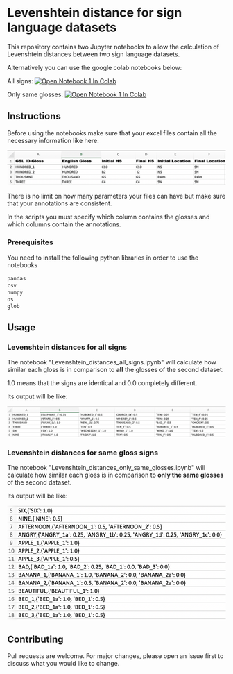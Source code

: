 # Levenshtein distance for sign language datasets

This repository contains two Jupyter notebooks to allow the calculation of Levenshtein distances between two sign language datasets.

Alternatively you can use the google colab notebooks below:

All signs: [![Open Notebook 1 In Colab](https://colab.research.google.com/assets/colab-badge.svg)](https://colab.research.google.com/drive/1OaYfsLkTOdgQ-BXaYJnmWs2H_twZKXgM?usp=sharing)


Only same glosses: [![Open Notebook 1 In Colab](https://colab.research.google.com/assets/colab-badge.svg)](https://colab.research.google.com/drive/1lxqXJ4F1augF-ceyeqQKGtOs23xqEG8S?usp=sharing)


## Instructions

Before using the notebooks make sure that your excel files contain all the necessary information like here:

![Alt text](/pics/initial_file_format.png?raw=true "Title")

There is no limit on how many parameters your files can have but make sure that your annotations are consistent.

In the scripts you must specify which column contains the glosses and which columns contain the annotations.

### Prerequisites

You need to install the following python libraries in order to use the notebooks

```
pandas
csv
numpy
os
glob
```

## Usage

### Levenshtein distances for all signs
The notebook "Levenshtein_distances_all_signs.ipynb" will calculate how similar each gloss is in comparison to **all** the glosses of the second dataset. 

1.0 means that the signs are identical and 0.0 completely different. 

Its output will be like:

![Alt text](pics/all_signs_output.png?raw=true "Title")

### Levenshtein distances for same gloss signs
The notebook "Levenshtein_distances_only_same_glosses.ipynb" will calculate how similar each gloss is in comparison to **only the same glosses** of the second dataset. 

Its output will be like:

![Alt text](pics/same_glosses_output.png?raw=true "Title")

## Contributing
Pull requests are welcome. For major changes, please open an issue first to discuss what you would like to change.